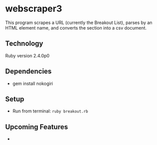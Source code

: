 # webscraper3
This program scrapes a URL (currently the Breakout List), parses by an HTML element name, and converts the section into a csv document.


## Technology
Ruby version 2.4.0p0


## Dependencies
* gem install nokogiri


## Setup
* Run from terminal: `ruby breakout.rb`


## Upcoming Features
*

